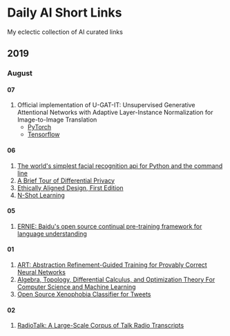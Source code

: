 # Daily AI Short Links

My eclectic collection of AI curated links

## 2019

### August

#### 07

1. Official implementation of U-GAT-IT: Unsupervised Generative Attentional Networks with Adaptive Layer-Instance Normalization for Image-to-Image Translation
    * [PyTorch](https://github.com/znxlwm/UGATIT-pytorch)
    * [Tensorflow](https://github.com/taki0112/UGATIT)

#### 06

1. [The world's simplest facial recognition api for Python and the command line](https://github.com/ageitgey/face_recognition)
2. [A Brief Tour of Differential Privacy](https://www.cs.cmu.edu/~avrim/Randalgs11/lectures/lect0420.pdf)
3. [Ethically Aligned Design, First Edition](https://ethicsinaction.ieee.org/)
4. [N-Shot Learning](https://blog.floydhub.com/n-shot-learning/)

#### 05

1. [ERNIE: Baidu's open source continual pre-training framework for language understanding](https://github.com/TarrySingh/ERNIE)

#### 01

1. [ART: Abstraction Refinement-Guided Training for Provably Correct Neural Networks](https://arxiv.org/abs/1907.10662)
2. [Algebra, Topology, Differential Calculus, and Optimization Theory For Computer Science and Machine Learning](http://www.cis.upenn.edu/~jean/math-basics.pdf)
3. [Open Source Xenophobia Classifier for Tweets](https://medium.com/sculpt/xenophobic-tweets-78a9b316635)

#### 02

1. [RadioTalk: A Large-Scale Corpus of Talk Radio Transcripts](https://arxiv.org/abs/1907.07073)